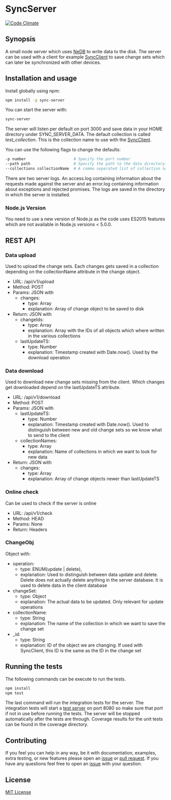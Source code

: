 # SyncServer

[![Code Climate](https://codeclimate.com/github/nponiros/sync_server/badges/gpa.svg)](https://codeclimate.com/github/nponiros/sync_server)

## Synopsis

A small node server which uses [NeDB](https://github.com/louischatriot/nedb) to write data to the disk. The server can be used with a client for example [SyncClient](https://github.com/nponiros/sync_client) to save change sets which can later be synchronized with other devices.

## Installation and usage

Install globally using npm:

```bash
npm install -g sync-server
```

You can start the server with:

```bash
sync-server
```

The server will listen per default on port 3000 and save data in your HOME directory under SYNC_SERVER_DATA. The default collection is called _test\_collection_. This is the collection name to use with the [SyncClient](https://github.com/nponiros/sync_client).

You can use the following flags to change the defaults:

```bash
-p number                     # Specify the port number
--path path                   # Specify the path to the data directory. It has to be an absolute path
--collections collectionName  # A comma separated list of collection names in which data is saved. Only names given here can be used in the SyncClient
```

There are two server logs. An access.log containing information about the requests made against the server and an error.log containing information about exceptions and rejected promises. The logs are saved in the directory in which the server is installed.

### Node.js Version

You need to use a new version of Node.js as the code uses ES2015 features which are not available in Node.js versions < 5.0.0.

## REST API

### Data upload
Used to upload the change sets. Each changes gets saved in a collection depending on the collectionName attribute in the change object.

* URL: /api/v1/upload
* Method: POST
* Params: JSON with
  * changes:
    * type: Array<ChangeObj>
    * explanation: Array of change object to be saved to disk
* Return: JSON with
  * changeIds:
    * type: Array<String>
    * explanation: Array with the IDs of all objects which where written in the various collections
  * lastUpdateTS:
    * type: Number
    * explanation: Timestamp created with Date.now(). Used by the download operation

### Data download
Used to download new change sets missing from the client. Which changes get downloaded depend on the lastUpdateTS attribute.

* URL: /api/v1/download
* Method: POST
* Params: JSON with
  * lastUpdateTS:
    * type: Number
    * explanation: Timestamp created with Date.now(). Used to distinguish between new and old change sets so we know what to send to the client
  * collectionNames:
    * type: Array<String>
    * explanation: Name of collections in which we want to look for new data
* Return: JSON with
  * changes:
    * type: Array<ChangeObj>
    * explanation: Array of change objects newer than lastUpdateTS

### Online check
Can be used to check if the server is online

* URL: /api/v1/check
* Method: HEAD
* Params: None
* Return: Headers

### ChangeObj

Object with:
* operation:
  * type: ENUM(update | delete),
  * explanation: Used to distinguish between data update and delete. Delete does not actually delete anything in the server database. It is used to delete data in the client database
* changeSet:
  * type: Object
  * explanation: The actual data to be updated. Only relevant for update operations
* collectionName:
  * type: String
  * explanation: The name of the collection in which we want to save the change set
* \_id:
  * type: String
  * explanation: ID of the object we are changing. If used with SyncClient, this ID is the same as the ID in the change set

## Running the tests

The following commands can be execute to run the tests.

```bash
npm install
npm test
```

The last command will run the integration tests for the server. The integration tests will start a [test server](./test/test_server.js) on port 8080 so make sure that port if not in use before running the tests. The server will be stopped automatically after the tests are through.
Coverage results for the unit tests can be found in the coverage directory.

## Contributing

If you feel you can help in any way, be it with documentation, examples, extra testing, or new features please open an [issue](https://github.com/nponiros/sync_server/issues) or [pull request](https://github.com/nponiros/sync_server/pulls).
If you have any questions feel free to open an [issue](https://github.com/nponiros/sync_server/issues) with your question.

## License
[MIT License](./LICENSE)
